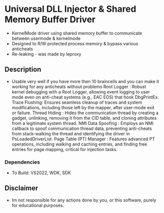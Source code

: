 # Universal DLL Injector & Shared Memory Buffer Driver
* KernelMode driver using shared memory buffer to communicate between usermode & kernelmode
* Designed to R/W protected process memory & bypass various anticheats
* Re-leaking - was made by leproxy

## Description
* Usable very well if you have more then 10 braincells and you can make it working for any anticheats without problems
Root Logger : Robust kernel debugging with a Root Logger, allowing event logging to user mode even on anti-cheat systems (e.g., EAC EOS) that hook DbgPrintEx.
Trace Flushing: Ensures seamless cleanup of traces and system modifications, including those left by the mapper, after user-mode exit or failure.
Thread Hiding : Hides the communication thread by creating a gadget, unlinking, removing it from the CID table, and cloning attributes from a legitimate system thread.
NMI Data Spoofing : Employs an NMI callback to spoof communication thread data, preventing anti-cheats from stack-walking the thread and identifying the driver in PsLoadedDriverList.
Page Table (PT) Manager : Features advanced PT operations, including walking and caching entries, and finding free entries for page mapping, critical for injection tasks.

### Dependencies
* To Build: VS2022, WDK, SDK

## Disclaimer
* Im not responsible for any actions done by you, or this software, purely for educational purposes.
